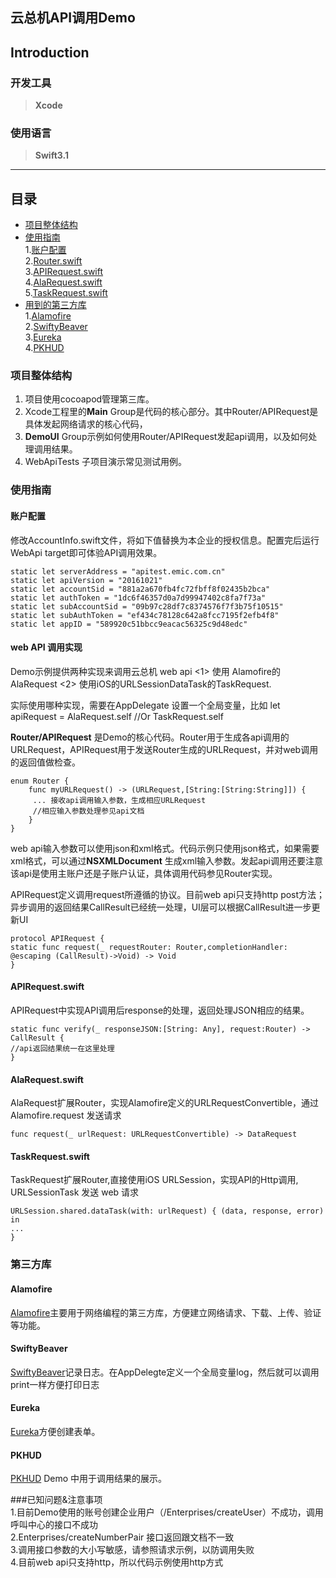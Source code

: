 ## 云总机API调用Demo


## Introduction


### 开发工具

> **Xcode**

### 使用语言

> **Swift3.1**

----

## 目录
* [项目整体结构](#structure)
* [使用指南](#Getting_started_guide)  
  1.[账户配置](#Account_setting)  
  2.[Router.swift](#Router)  
  3.[APIRequest.swift](#APIRequest)  
  4.[AlaRequest.swift](#AlaRequest)  
  5.[TaskRequest.swift](#TaskRequest)  
* [用到的第三方库](#Third_Part)  
  1.[Alamofire](#Alamofire)  
  2.[SwiftyBeaver](#SwiftyBeaver)  
  3.[Eureka](#Eureka)  
  4.[PKHUD](#PKHUD)  

### <A NAME="structure"></A>项目整体结构
1. 项目使用cocoapod管理第三库。
2. Xcode工程里的**Main** Group是代码的核心部分。其中Router/APIRequest是具体发起网络请求的核心代码，
3. **DemoUI** Group示例如何使用Router/APIRequest发起api调用，以及如何处理调用结果。
4. WebApiTests 子项目演示常见测试用例。

### <A NAME="Getting_started_guide"></A>使用指南
#### <A NAME="Account_setting"></A>账户配置
修改AccountInfo.swift文件，将如下值替换为本企业的授权信息。配置完后运行WebApi target即可体验API调用效果。
	
    static let serverAddress = "apitest.emic.com.cn"  
    static let apiVersion = "20161021"  
    static let accountSid = "881a2a670fb4fc72fbff8f02435b2bca"
    static let authToken = "1dc6f46357d0a7d99947402c8fa7f73a"
    static let subAccountSid = "09b97c28df7c8374576f7f3b75f10515"
    static let subAuthToken = "ef434c78128c642a8fcc7195f2efb4f8"
    static let appID = "589920c51bbcc9eacac56325c9d48edc"
	
#### <A NAME="RESP 调用"></A> web API 调用实现
Demo示例提供两种实现来调用云总机 web api <1> 使用 Alamofire的AlaRequest  <2> 使用iOS的URLSessionDataTask的TaskRequest. 

实际使用哪种实现，需要在AppDelegate 设置一个全局变量，比如 let apiRequest = AlaRequest.self //Or TaskRequest.self 

**Router/APIRequest** 是Demo的核心代码。Router用于生成各api调用的URLRequest，APIRequest用于发送Router生成的URLRequest，并对web调用的返回值做检查。 
 
```
enum Router {	
	func myURLRequest() -> (URLRequest,[String:[String:String]]) {   
	 ... 接收api调用输入参数，生成相应URLRequest  
	 //相应输入参数处理参见api文档  
	}
}
```
web api输入参数可以使用json和xml格式。代码示例只使用json格式，如果需要xml格式，可以通过**NSXMLDocument** 生成xml输入参数。发起api调用还要注意该api是使用主账户还是子账户认证，具体调用代码参见Router实现。	

APIRequest定义调用request所遵循的协议。目前web api只支持http post方法；异步调用的返回结果CallResult已经统一处理，UI层可以根据CallResult进一步更新UI  

		
	protocol APIRequest {
    static func request(_ requestRouter: Router,completionHandler: @escaping (CallResult)->Void) -> Void
    }
  
	
#### <A NAME="APIRequest"></A> APIRequest.swift
APIRequest中实现API调用后response的处理，返回处理JSON相应的结果。

	static func verify(_ responseJSON:[String: Any], request:Router) -> CallResult {
	//api返回结果统一在这里处理
	}

#### <A NAME="AlaRequest"></A> AlaRequest.swift
AlaRequest扩展Router，实现Alamofire定义的URLRequestConvertible，通过Alamofire.request 发送请求

	func request(_ urlRequest: URLRequestConvertible) -> DataRequest


#### <A NAME="TaskRequest"></A> TaskRequest.swift
TaskRequest扩展Router,直接使用iOS URLSession，实现API的Http调用, URLSessionTask 发送 web 请求

	URLSession.shared.dataTask(with: urlRequest) { (data, response, error) in
	...
	}
	

### <A NAME="Third_Part"></A>第三方库
#### <A NAME="Alamofire"></A> Alamofire
[Alamofire](https://github.com/Alamofire/Alamofire/)主要用于网络编程的第三方库，方便建立网络请求、下载、上传、验证等功能。
#### <A NAME="SwiftyBeaver"></A> SwiftyBeaver
[SwiftyBeaver](https://github.com/SwiftyBeaver/SwiftyBeaver)记录日志。在AppDelegte定义一个全局变量log，然后就可以调用print一样方便打印日志
#### <A NAME="Eureka"></A> Eureka
[Eureka](https://github.com/xmartlabs/Eureka)方便创建表单。
#### <A NAME="PKHUD"></A> PKHUD
[PKHUD](https://github.com/pkluz/PKHUD) Demo 中用于调用结果的展示。

###已知问题&注意事项  
1.目前Demo使用的账号创建企业用户（/Enterprises/createUser）不成功，调用呼叫中心的接口不成功  
2.Enterprises/createNumberPair 接口返回跟文档不一致  
3.调用接口参数的大小写敏感，请参照请求示例，以防调用失败  
4.目前web api只支持http，所以代码示例使用http方式


